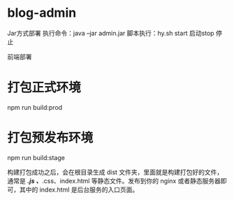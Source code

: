 # blog-admin
Jar方式部署
执行命令：java –jar admin.jar 
脚本执行：hy.sh start 启动stop 停止

前端部署
# 打包正式环境
npm run build:prod

# 打包预发布环境
npm run build:stage

构建打包成功之后，会在根目录生成 dist 文件夹，里面就是构建打包好的文件，通常是 ***.js 、***.css、index.html 等静态文件。发布到你的 nginx 或者静态服务器即可，其中的 index.html 是后台服务的入口页面。
